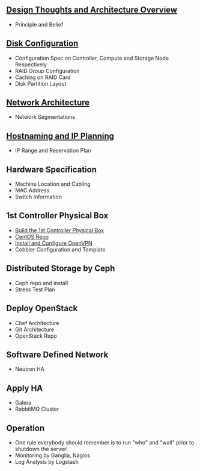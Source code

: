## [Design Thoughts and Architecture Overview](ArchitectureOverview.markdown)
  * Principle and Belief

## [Disk Configuration](./DiskConfiguration)
  * Configuration Spec on Controller, Compute and Storage Node Respectively
  * RAID Group Configuration
  * Caching on RAID Card
  * Disk Partition Layout

## [Network Architecture](./NetworkConfiguration)
  * Network Segmentations

## [Hostnaming and IP Planning](./IPPlanning)
  * IP Range and Reservation Plan

## Hardware Specification
  * Machine Location and Cabling
  * MAC Address
  * Switch Information

## 1st Controller Physical Box
  * [Build the 1st Controller Physical Box](./BuildFirstBox)
  * [CentOS Repo](./CreateCentosRepo)
  * [Install and Configure OpenVPN](./InstallAndConfigureOpenvpn)
  * Cobbler Configuration and Template

## Distributed Storage by Ceph
  * Ceph repo and install
  * Stress Test Plan

## Deploy OpenStack
  * Chef Architecture
  * Git Architecture
  * OpenStack Repo

## Software Defined Network
  * Neutron HA

## Apply HA
  * Galera
  * RabbitMQ Cluster

## Operation
  * One rule everybody should remember is to run "who" and "wall" prior to shutdown the server!
  * Monitoring by Ganglia, Nagios
  * Log Analysis by Logstash
